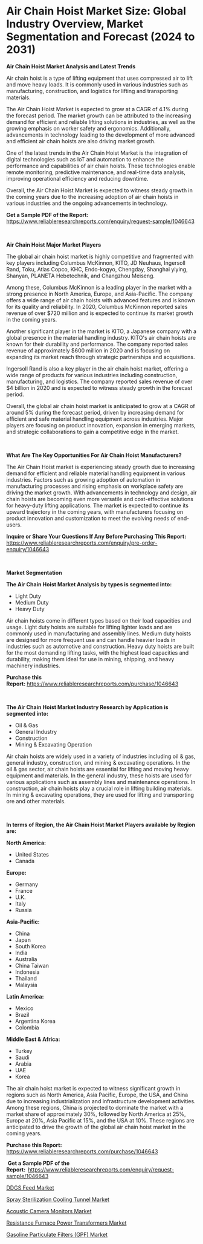 <p><h1>Air Chain Hoist Market Size: Global Industry Overview, Market Segmentation and Forecast (2024 to 2031)</h1></p><p><strong>Air Chain Hoist Market Analysis and Latest Trends</strong></p>
<p><p>Air chain hoist is a type of lifting equipment that uses compressed air to lift and move heavy loads. It is commonly used in various industries such as manufacturing, construction, and logistics for lifting and transporting materials.</p><p>The Air Chain Hoist Market is expected to grow at a CAGR of 4.1% during the forecast period. The market growth can be attributed to the increasing demand for efficient and reliable lifting solutions in industries, as well as the growing emphasis on worker safety and ergonomics. Additionally, advancements in technology leading to the development of more advanced and efficient air chain hoists are also driving market growth.</p><p>One of the latest trends in the Air Chain Hoist Market is the integration of digital technologies such as IoT and automation to enhance the performance and capabilities of air chain hoists. These technologies enable remote monitoring, predictive maintenance, and real-time data analysis, improving operational efficiency and reducing downtime.</p><p>Overall, the Air Chain Hoist Market is expected to witness steady growth in the coming years due to the increasing adoption of air chain hoists in various industries and the ongoing advancements in technology.</p></p>
<p><strong>Get a Sample PDF of the Report:&nbsp;</strong> <a href="https://www.reliableresearchreports.com/enquiry/request-sample/1046643">https://www.reliableresearchreports.com/enquiry/request-sample/1046643</a></p>
<p>&nbsp;</p>
<p><strong>Air Chain Hoist Major Market Players</strong></p>
<p><p>The global air chain hoist market is highly competitive and fragmented with key players including Columbus McKinnon, KITO, JD Neuhaus, Ingersoll Rand, Toku, Atlas Copco, KHC, Endo-kogyo, Chengday, Shanghai yiying, Shanyan, PLANETA Hebetechnik, and Changzhou Meiseng. </p><p>Among these, Columbus McKinnon is a leading player in the market with a strong presence in North America, Europe, and Asia-Pacific. The company offers a wide range of air chain hoists with advanced features and is known for its quality and reliability. In 2020, Columbus McKinnon reported sales revenue of over $720 million and is expected to continue its market growth in the coming years.</p><p>Another significant player in the market is KITO, a Japanese company with a global presence in the material handling industry. KITO's air chain hoists are known for their durability and performance. The company reported sales revenue of approximately $600 million in 2020 and is focusing on expanding its market reach through strategic partnerships and acquisitions.</p><p>Ingersoll Rand is also a key player in the air chain hoist market, offering a wide range of products for various industries including construction, manufacturing, and logistics. The company reported sales revenue of over $4 billion in 2020 and is expected to witness steady growth in the forecast period.</p><p>Overall, the global air chain hoist market is anticipated to grow at a CAGR of around 5% during the forecast period, driven by increasing demand for efficient and safe material handling equipment across industries. Major players are focusing on product innovation, expansion in emerging markets, and strategic collaborations to gain a competitive edge in the market.</p></p>
<p>&nbsp;</p>
<p><strong>What Are The Key Opportunities For Air Chain Hoist Manufacturers?</strong></p>
<p><p>The Air Chain Hoist market is experiencing steady growth due to increasing demand for efficient and reliable material handling equipment in various industries. Factors such as growing adoption of automation in manufacturing processes and rising emphasis on workplace safety are driving the market growth. With advancements in technology and design, air chain hoists are becoming even more versatile and cost-effective solutions for heavy-duty lifting applications. The market is expected to continue its upward trajectory in the coming years, with manufacturers focusing on product innovation and customization to meet the evolving needs of end-users.</p></p>
<p><strong>Inquire or Share Your Questions If Any Before Purchasing This Report:</strong> <a href="https://www.reliableresearchreports.com/enquiry/pre-order-enquiry/1046643">https://www.reliableresearchreports.com/enquiry/pre-order-enquiry/1046643</a></p>
<p>&nbsp;</p>
<p><strong>Market Segmentation</strong></p>
<p><strong>The Air Chain Hoist Market Analysis by types is segmented into:</strong></p>
<p><ul><li>Light Duty</li><li>Medium Duty</li><li>Heavy Duty</li></ul></p>
<p><p>Air chain hoists come in different types based on their load capacities and usage. Light duty hoists are suitable for lifting lighter loads and are commonly used in manufacturing and assembly lines. Medium duty hoists are designed for more frequent use and can handle heavier loads in industries such as automotive and construction. Heavy duty hoists are built for the most demanding lifting tasks, with the highest load capacities and durability, making them ideal for use in mining, shipping, and heavy machinery industries.</p></p>
<p><strong>Purchase this Report:&nbsp;</strong><a href="https://www.reliableresearchreports.com/purchase/1046643">https://www.reliableresearchreports.com/purchase/1046643</a></p>
<p>&nbsp;</p>
<p><strong>The Air Chain Hoist Market Industry Research by Application is segmented into:</strong></p>
<p><ul><li>Oil & Gas</li><li>General Industry</li><li>Construction</li><li>Mining & Excavating Operation</li></ul></p>
<p><p>Air chain hoists are widely used in a variety of industries including oil & gas, general industry, construction, and mining & excavating operations. In the oil & gas sector, air chain hoists are essential for lifting and moving heavy equipment and materials. In the general industry, these hoists are used for various applications such as assembly lines and maintenance operations. In construction, air chain hoists play a crucial role in lifting building materials. In mining & excavating operations, they are used for lifting and transporting ore and other materials.</p></p>
<p>&nbsp;</p>
<p><strong>In terms of Region, the Air Chain Hoist Market Players available by Region are:</strong></p>
<p>
    <p> <strong> North America: </strong>
        <ul>
            <li>United States</li>
            <li>Canada</li>
        </ul>
        </p> 
    <p> <strong> Europe: </strong>
        <ul>
            <li>Germany</li>
            <li>France</li>
            <li>U.K.</li>
            <li>Italy</li>
            <li>Russia</li>
        </ul>
        </p> 
    <p> <strong> Asia-Pacific: </strong>
        <ul>
            <li>China</li>
            <li>Japan</li>
            <li>South Korea</li>
            <li>India</li>
            <li>Australia</li>
            <li>China Taiwan</li>
            <li>Indonesia</li>
            <li>Thailand</li>
            <li>Malaysia</li>
        </ul>
        </p> 
    <p> <strong> Latin America: </strong>
        <ul>
            <li>Mexico</li>
            <li>Brazil</li>
            <li>Argentina Korea</li>
            <li>Colombia</li>
        </ul>
        </p> 
    <p> <strong> Middle East & Africa: </strong>
        <ul>
            <li>Turkey</li>
            <li>Saudi</li>
            <li>Arabia</li>
            <li>UAE</li>
            <li>Korea</li>
        </ul>
    </p>
    </p>
<p><p>The air chain hoist market is expected to witness significant growth in regions such as North America, Asia Pacific, Europe, the USA, and China due to increasing industrialization and infrastructure development activities. Among these regions, China is projected to dominate the market with a market share of approximately 30%, followed by North America at 25%, Europe at 20%, Asia Pacific at 15%, and the USA at 10%. These regions are anticipated to drive the growth of the global air chain hoist market in the coming years.</p></p>
<p><strong>Purchase this Report: </strong><a href="https://www.reliableresearchreports.com/purchase/1046643">https://www.reliableresearchreports.com/purchase/1046643</a></p>
<p>&nbsp;<strong>Get a Sample PDF of the Report:&nbsp;&nbsp;</strong><a href="https://www.reliableresearchreports.com/enquiry/request-sample/1046643">https://www.reliableresearchreports.com/enquiry/request-sample/1046643</a></p>
<p><strong></strong></p>
<p><p><a href="https://github.com/mabutironaldo/Market-Research-Report-List-3/blob/main/ddgs-feed-market.md">DDGS Feed Market</a></p><p><a href="https://medium.com/@anamariaagolli86/spray-sterilization-cooling-tunnel-market-competitive-analysis-market-trends-and-forecast-to-2031-f2eebabe1985">Spray Sterilization Cooling Tunnel Market</a></p><p><a href="https://medium.com/@ruthmorales25/analyzing-acoustic-camera-monitors-market-global-industry-perspective-and-forecast-2024-to-2031-9e17d24a8b01">Acoustic Camera Monitors Market</a></p><p><a href="https://medium.com/@ruthmorales25/decoding-resistance-furnace-power-transformers-market-metrics-market-share-trends-and-growth-fd39011d72be">Resistance Furnace Power Transformers Market</a></p><p><a href="https://github.com/Paul14Anderson63/Market-Research-Report-List-2/blob/main/gasoline-particulate-filters-gpf-market.md">Gasoline Particulate Filters (GPF) Market</a></p></p>